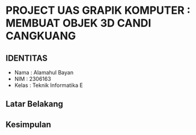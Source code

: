 <h1> PROJECT UAS GRAPIK KOMPUTER : MEMBUAT OBJEK 3D CANDI CANGKUANG</h1>
<h2> IDENTITAS </h2>
<ul>
  <li>Nama : Alamahul Bayan </li>
  <li>NIM : 2306163 </li>
  <li>Kelas : Teknik Informatika E </li>
</ul>

<h2>Latar Belakang</h2>
<p>
  
</p>


<h2>Kesimpulan</h2>
<p>
  
</p>
